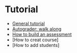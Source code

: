 # Tutorial

  * [General tutorial](https://github.com/tatpongkatanyukul/Autolab/blob/main/tutorial/tutorial.md)
  * [Autograder: walk along](https://github.com/tatpongkatanyukul/Autolab/blob/main/tutorial/walkalong.md)
  * [How to build an assessment](https://github.com/tatpongkatanyukul/Autolab/blob/main/tutorial/build_assessment.md)
  * [How to creat course]
  * [How to add students]
